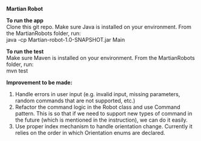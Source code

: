 **Martian Robot**

**To run the app**</br>
Clone this git repo. 
Make sure Java is installed on your environment.
From the MartianRobots folder, run: </br>
java -cp Martian-robot-1.0-SNAPSHOT.jar Main


**To run the test**</br>
Make sure Maven is installed on your environment.
From the MartianRobots folder, run: </br>
mvn test


**Improvement to be made:**
1. Handle errors in user input (e.g. invalid input, missing parameters, random commands that are not supported, etc.)
2. Refactor the command logic in the Robot class and use Command pattern. This is so that if we need to support new types of command in the future (which is mentioned in the instruction), we can do it easily. 
3. Use proper index mechanism to handle orientation change. Currently it relies on the order in which Orientation enums are declared.

